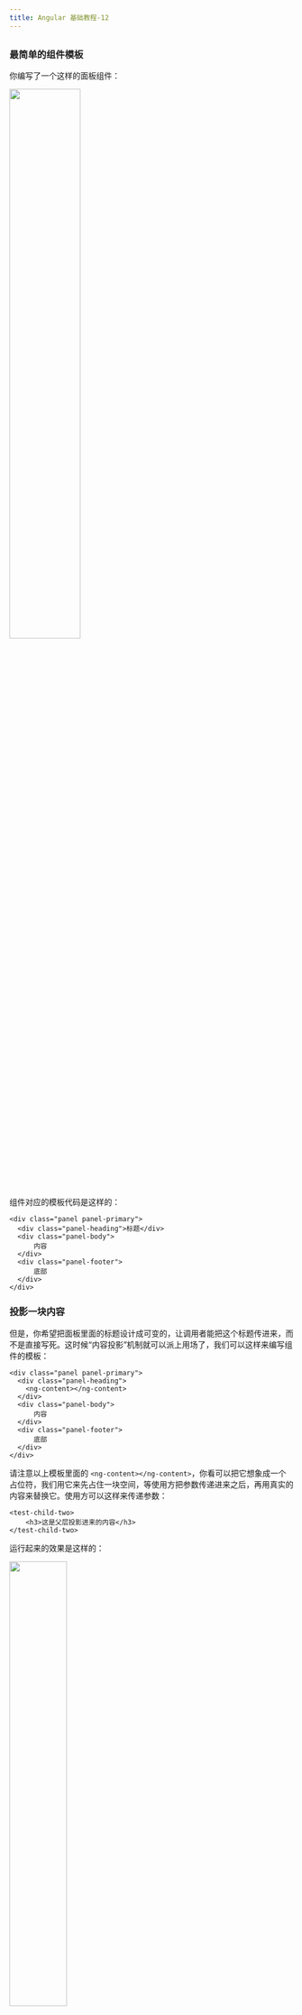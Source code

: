 ```yaml
---
title: Angular 基础教程-12
---
```

<article id="topicContainer" class="column_content"><h2 class="topic_title"></h2><div><h3 id="">最简单的组件模板</h3>
<p>你编写了一个这样的面板组件：</p>
<p><img width="50%" src="https://images.gitbook.cn/0e2a0350-b8d5-11e9-ba33-51636d56aead"></p>
<p>组件对应的模板代码是这样的：</p>
<pre><code>&lt;div class="panel panel-primary"&gt;
  &lt;div class="panel-heading"&gt;标题&lt;/div&gt;
  &lt;div class="panel-body"&gt;
      内容
  &lt;/div&gt;
  &lt;div class="panel-footer"&gt;
      底部
  &lt;/div&gt;
&lt;/div&gt;
</code></pre>
<h3 id="-1">投影一块内容</h3>
<p>但是，你希望把面板里面的标题设计成可变的，让调用者能把这个标题传进来，而不是直接写死。这时候“内容投影”机制就可以派上用场了，我们可以这样来编写组件的模板：</p>
<pre><code>&lt;div class="panel panel-primary"&gt;
  &lt;div class="panel-heading"&gt;
    &lt;ng-content&gt;&lt;/ng-content&gt;
  &lt;/div&gt;
  &lt;div class="panel-body"&gt;
      内容
  &lt;/div&gt;
  &lt;div class="panel-footer"&gt;
      底部
  &lt;/div&gt;
&lt;/div&gt;
</code></pre>
<p>请注意以上模板里面的 <code>&lt;ng-content&gt;&lt;/ng-content&gt;</code>，你看可以把它想象成一个占位符，我们用它来先占住一块空间，等使用方把参数传递进来之后，再用真实的内容来替换它。使用方可以这样来传递参数：</p>
<pre><code>&lt;test-child-two&gt;
    &lt;h3&gt;这是父层投影进来的内容&lt;/h3&gt;
&lt;/test-child-two&gt;
</code></pre>
<p>运行起来的效果是这样的：</p>
<p><img width="45%" src="https://images.gitbook.cn/57848c00-b8d5-11e9-a88b-c93a5ea3d618"></p>
<p>可以看到，标题的部分是由使用方从外部传递进来的。</p>
<h3 id="-2">投影多块内容</h3>
<p>接着，问题又来了，你不仅希望面板的标题部分是动态的，你还希望面板的主体区域和底部区域全部都是动态的，应该怎么实现呢？</p>
<p>你可以这样编写组件的模板：</p>
<pre><code>&lt;div class="panel panel-primary"&gt;
  &lt;div class="panel-heading"&gt;
      &lt;ng-content select="h3"&gt;&lt;/ng-content&gt;
  &lt;/div&gt;
  &lt;div class="panel-body"&gt;
      &lt;ng-content select=".my-class"&gt;&lt;/ng-content&gt;
  &lt;/div&gt;
  &lt;div class="panel-footer"&gt;
      &lt;ng-content select="p"&gt;&lt;/ng-content&gt;
  &lt;/div&gt;
&lt;/div&gt;
</code></pre>
<p>然后使用方可以这样来使用你所编写的组件：</p>
<pre><code>&lt;test-child-two&gt;
    &lt;h3&gt;这是父层投影进来的内容&lt;/h3&gt;
    &lt;p class="my-class"&gt;利用CSS选择器&lt;/p&gt;
    &lt;p&gt;这是底部内容&lt;/p&gt;
&lt;/test-child-two&gt;
</code></pre>
<p>运行起来的效果是这样的：</p>
<p><img width="45%" src="https://images.gitbook.cn/7fd1c6f0-b8d5-11e9-ba33-51636d56aead"></p>
<p>你可能已经猜出来了，<code>&lt;ng-content&gt;&lt;/ng-content&gt;</code> 里面的那个 select 参数，其作用和 CSS 选择器非常类似。</p>
<p>这种投影多块内容的方式叫“多插槽模式”（multi-slot），你可以把 <code>&lt;ng-content&gt;&lt;/ng-content&gt;</code> 想形成一个一个的插槽，内容会被插入到这些插槽里面。</p>
<h3 id="-3">投影一个复杂的组件</h3>
<p>到这里还没完，你不仅仅想投影简单的 HTML 标签到子层组件里面，你还希望把自己编写的一个组件投影进去，那又应该怎么办呢？</p>
<p>请看：</p>
<pre><code>&lt;div class="panel panel-primary"&gt;
  &lt;div class="panel-heading"&gt;
      &lt;ng-content select="h3"&gt;&lt;/ng-content&gt;
  &lt;/div&gt;
  &lt;div class="panel-body"&gt;
      &lt;ng-content select="test-child-three"&gt;&lt;/ng-content&gt;
  &lt;/div&gt;
  &lt;div class="panel-footer"&gt;
      &lt;ng-content select="p"&gt;&lt;/ng-content&gt;
  &lt;/div&gt;
&lt;/div&gt;
</code></pre>
<p>使用方可以这样来使用这个组件：</p>
<pre><code>&lt;test-child-two&gt;
    &lt;h3&gt;这是父层投影进来的内容&lt;/h3&gt;
    &lt;test-child-three (sayhello)="doSomething()"&gt;&lt;/test-child-three&gt;
    &lt;p&gt;这是底部内容&lt;/p&gt;
&lt;/test-child-two&gt;
</code></pre>
<p>运行起来的效果是这样的：</p>
<p><img width="45%" src="https://images.gitbook.cn/d21bc190-b8d5-11e9-ba33-51636d56aead"></p>
<p>请注意 <code>&lt;ng-content select="test-child-three"&gt;&lt;/ng-content&gt;</code> 里面的内容，你把 select 属性设置成了子组件的名称。</p>
<p>同时，对于被投影的组件 <code>&lt;test-child-three&gt;&lt;/test-child-three&gt;</code> 来说，我们同样可以利用小圆括号的方式来进行事件绑定，就像上面例子里的 <code>(sayhello)="doSomething()"</code> 这样。</p>
<h3 id="-4">内容投影这个特性存在的意义是什么？</h3>
<p>如果没有“内容投影”特性我们也能活得很好，那么它就没有存在的必要了，而事实并非如此，如果没有“内容投影”，有些事情我们就没法做了，典型的有两类：</p>
<ul>
<li>组件标签不能嵌套使用。</li>
<li>不能优雅地包装原生的 HTML 标签。</li>
</ul>
<p>依次解释如下：</p>
<p>比如你自己编写了两个组件 my-comp-1 和 my-comp-2，如果没有内容投影，这两个组件就没办法嵌套使用，比如你想这样用就不行：</p>
<pre><code>&lt;my-comp-1&gt;
    &lt;my-comp-2&gt;&lt;/my-comp-2&gt;
&lt;/my-comp-1&gt;
</code></pre>
<p>因为没有“内容投影”机制，my-comp-1 无法感知到 my-comp-2 的存在，也无法和它进行交互。这明显有违 HTML 设计的初衷，因为 HTML 的本质是一种 XML 格式，标签能嵌套是最基本的特性，原生的 HTML 本身就有很多嵌套的情况：</p>
<pre><code>&lt;ul&gt;
  &lt;li&gt;神族&lt;/li&gt;
  &lt;li&gt;人族&lt;/li&gt;
  &lt;li&gt;虫族&lt;/li&gt;
&lt;/ul&gt;
</code></pre>
<p>在真实的业务开发里面，另一个典型的嵌套组件就是 Tab 页，以下代码是很常见的：</p>
<pre><code>&lt;tab&gt;
    &lt;pane title="第一个标签页"/&gt;
    &lt;pane title="第二个标签页"/&gt;
    &lt;pane title="第三个标签页"/&gt;
&lt;/tab&gt;
</code></pre>
<p>如果没有内容投影机制，想要这样嵌套地使用自定义标签也是不可能的。</p>
<p>内容投影存在的第二个意义与组件的封装有关。</p>
<p>虽然 Angular 提供了 @Component 装饰器让开发者可以自定义标签，但是请不要忘记，自定义标签毕竟与 HTML 原生标签不一样，原生 HTML 标签上面默认带有很多属性、事件，而你自己定义标签是没有的。原生 HTML 标签上面暴露的属性和事件列表请参见 W3C 的规范：</p>
<blockquote>
  <p><a href="https://www.w3schools.com/tags/ref_attributes.asp">https://www.w3schools.com/tags/ref_attributes.asp</a></p>
</blockquote>
<p>从宏观的角度看，所有的自定义标签都只不过是一层“虚拟的壳子”，浏览器并不认识自定义标签，真正渲染出来的还是 div、form、input 之类的原生标签。所以，自定义标签只不过是一层逻辑上的抽象和包装，让人类更容易理解和组织自己的代码而已。</p>
<p>既然如此，自定义标签和HTML原生标签之间的关系是什么呢？本质上说，这是“装饰模式”的一种应用，而内容投影存在的意义就是可以让这个“装饰”的过程做得更加省力、更加优雅一些。</p>
<h3 id="-5">接下来</h3>
<p>本节对应的完整实例代码请参见这里：<a href="https://gitee.com/learn-angular-series/learn-component">https://gitee.com/learn-angular-series/learn-component</a>，代码在 ng-content 这个分支上面。</p>
<p>我们已经学会了内容投影最基本的用法，但是故事并没有结束，接下来的问题又来了：</p>
<ul>
<li>如何访问投影进来的复杂组件？比如：如何访问被监听组件上的 public 属性？如何监听被投影组件上的事件？接下来的小节就来解决这个问题。</li>
<li>如何访问投影进来的 HTML 元素？比如：如何给被投影进来的 HTML 元素添加 CSS 样式？这个话题反而比访问被投影组件要复杂一些，我们在讲指令的那一个小节里面给例子来描述。</li>
</ul>
<h3 id="-6">分享交流</h3>
<blockquote>
  <p><strong>为了方便与作者交流与学习，GitChat 编辑团队组织了一个《Angular 基础教程》读者交流群，添加小姐姐-泰勒微信：「GitChatty5」，回复关键字「123」给小姐姐-泰勒获取入群资格。</strong></p>
</blockquote></div></article>